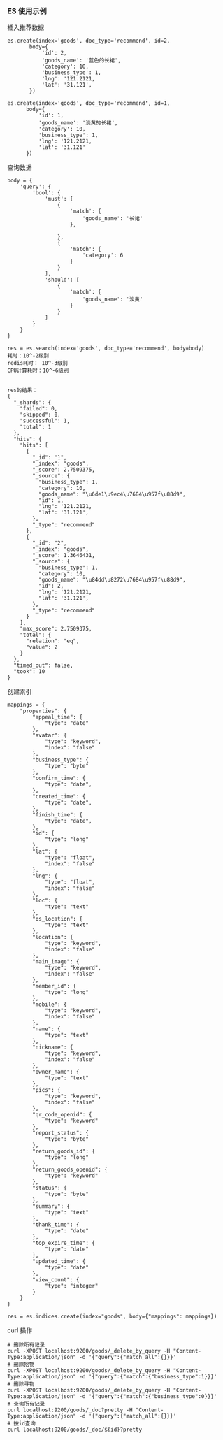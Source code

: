 ### ES 使用示例


插入推荐数据

    es.create(index='goods', doc_type='recommend', id=2,
           body={
               'id': 2,
               'goods_name': '蓝色的长裙',
               'category': 10,
               'business_type': 1,
               'lng': '121.2121,
               'lat': '31.121',
           })
               
    es.create(index='goods', doc_type='recommend', id=1,
          body={
              'id': 1,
              'goods_name': '淡黄的长裙',
              'category': 10,
              'business_type': 1,
              'lng': '121.2121,
              'lat': '31.121'
          })
               
查询数据

    body = {
        'query': {
            'bool': {
                'must': [
                    {
                        'match': {
                            'goods_name': '长裙'
                        },

                    },
                    {
                        'match': {
                            'category': 6
                        }
                    }
                ],
                'should': [
                    {
                        'match': {
                            'goods_name': '淡黄'
                        }
                    }
                ]
            }
        }
    }
    
    res = es.search(index='goods', doc_type='recommend', body=body)
    耗时：10^-2级别
    redis耗时： 10^-3级别
    CPU计算耗时：10^-6级别
    
    
    res的结果：
    {
      "_shards": {
        "failed": 0, 
        "skipped": 0, 
        "successful": 1, 
        "total": 1
      }, 
      "hits": {
        "hits": [
          {
            "_id": "1", 
            "_index": "goods", 
            "_score": 2.7509375, 
            "_source": {
              "business_type": 1, 
              "category": 10, 
              "goods_name": "\u6de1\u9ec4\u7684\u957f\u88d9", 
              "id": 1, 
              "lng": '121.2121,
              "lat": '31.121',
            }, 
            "_type": "recommend"
          }, 
          {
            "_id": "2", 
            "_index": "goods", 
            "_score": 1.3646431, 
            "_source": {
              "business_type": 1, 
              "category": 10, 
              "goods_name": "\u84dd\u8272\u7684\u957f\u88d9", 
              "id": 2, 
              "lng": '121.2121,
              "lat": '31.121',
            }, 
            "_type": "recommend"
          }
        ], 
        "max_score": 2.7509375, 
        "total": {
          "relation": "eq", 
          "value": 2
        }
      }, 
      "timed_out": false, 
      "took": 10
    }
    
    
创建索引


    mappings = {
        "properties": {
            "appeal_time": {
                "type": "date"
            },
            "avatar": {
                "type": "keyword",
                "index": "false"
            },
            "business_type": {
                "type": "byte"
            },
            "confirm_time": {
                "type": "date",
            },
            "created_time": {
                "type": "date",
            },
            "finish_time": {
                "type": "date",
            },
            "id": {
                "type": "long"
            },
            "lat": {
                "type": "float",
                "index": "false"
            },
            "lng": {
                "type": "float",
                "index": "false"
            },
            "loc": {
                "type": "text"
            },
            "os_location": {
                "type": "text"
            },
            "location": {
                "type": "keyword",
                "index": "false"
            },
            "main_image": {
                "type": "keyword",
                "index": "false"
            },
            "member_id": {
                "type": "long"
            },
            "mobile": {
                "type": "keyword",
                "index": "false"
            },
            "name": {
                "type": "text"
            },
            "nickname": {
                "type": "keyword",
                "index": "false"
            },
            "owner_name": {
                "type": "text"
            },
            "pics": {
                "type": "keyword",
                "index": "false"
            },
            "qr_code_openid": {
                "type": "keyword"
            },
            "report_status": {
                "type": "byte"
            },
            "return_goods_id": {
                "type": "long"
            },
            "return_goods_openid": {
                "type": "keyword"
            },
            "status": {
                "type": "byte"
            },
            "summary": {
                "type": "text"
            },
            "thank_time": {
                "type": "date"
            },
            "top_expire_time": {
                "type": "date"
            },
            "updated_time": {
                "type": "date"
            },
            "view_count": {
                "type": "integer"
            }
        }
    }

    res = es.indices.create(index="goods", body={"mappings": mappings})

curl 操作

    # 删除所有记录
    curl -XPOST localhost:9200/goods/_delete_by_query -H "Content-Type:application/json" -d '{"query":{"match_all":{}}}'
    # 删除拾物   
    curl -XPOST localhost:9200/goods/_delete_by_query -H "Content-Type:application/json" -d '{"query":{"match":{"business_type":1}}}'
    # 删除寻物
    curl -XPOST localhost:9200/goods/_delete_by_query -H "Content-Type:application/json" -d '{"query":{"match":{"business_type":0}}}'
    # 查询所有记录
    curl localhost:9200/goods/_doc?pretty -H "Content-Type:application/json" -d '{"query":{"match_all":{}}}'
    # 按id查询
    curl localhost:9200/goods/_doc/${id}?pretty